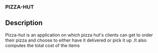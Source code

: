 ### PIZZA-HUT

## Description
Pizza-hut is an application on which pizza hut's clients can get to order their pizza and choose to either have it delivered or pick it up .It also computes the total cost of the items


